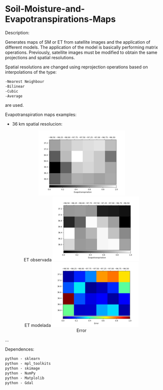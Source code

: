 # Soil-Moisture-and-Evapotranspirations-Maps



Description: 

Generates maps of SM or ET from satellite images and the application of different models. 
The application of the model is basically performing matrix operations. Previously, satellite 
images must be modified to obtain the same projections and spatial resolutions.

Spatial resolutions are changed using reprojection operations based on interpolations of the type:

    -Nearest Neighbour
    -Bilinear
    -Cubic
    -Average

are used.


Evapotranspiration maps examples:

- 36 km spatial resolucion:

<p align="center">
  <img width=285 src="2016_05_15_ETObservada.png"/><br/>ET observada
  <img width=285 src="2016_05_15_ETmodelada.png"/> <br/>ET modelada
  <img width=285 src="2016_05_15_Error.png"/><br/>Error
</p>


...


Dependences:

    python - sklearn
    python - mpl_toolkits
    python - skimage
    python - NumPy
    python - Matplolib
    python - Gdal



